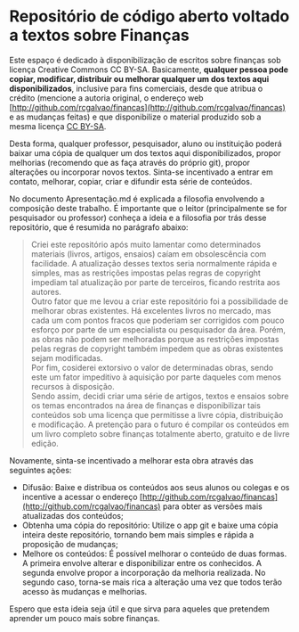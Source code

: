 # Repositório de código aberto voltado a textos sobre Finanças
Este espaço é dedicado à disponibilização de escritos sobre finanças sob licença Creative Commons CC BY-SA. Basicamente, **qualquer pessoa pode copiar, modificar, distribuir ou melhorar qualquer um dos textos aqui disponibilizados**, inclusive para fins comerciais, desde que atribua o crédito (mencione a autoria original, o endereço web [http://github.com/rcgalvao/financas](http://github.com/rcgalvao/financas) e as mudanças feitas) e que disponibilize o material produzido sob a mesma licença [CC BY-SA](https://creativecommons.org/licenses/by-sa/3.0/br/).

Desta forma, qualquer professor, pesquisador, aluno ou instituição poderá baixar uma cópia de qualquer um dos textos aqui disponibilizados, propor melhorias (recomendo que as faça através do próprio git), propor alterações ou incorporar novos textos. Sinta-se incentivado a entrar em contato, melhorar, copiar, criar e difundir esta série de conteúdos.



No documento Apresentação.md é explicada a filosofia envolvendo a composição deste trabalho. É importante que o leitor (principalmente se for pesquisador ou professor) conheça a ideia e a filosofia por trás desse repositório, que é resumida no parágrafo abaixo:
>Criei este repositório após muito lamentar como determinados materiais (livros, artigos, ensaios) caíam em obsolescência com facilidade. A atualização desses textos seria normalmente rápida e simples, mas as restrições impostas pelas regras de copyright impediam tal atualização por parte de terceiros, ficando restrita aos autores. 
<br>Outro fator que me levou a criar este repositório foi a possibilidade de melhorar obras existentes. Há excelentes livros no mercado, mas cada um com pontos fracos que poderiam ser corrigidos com pouco esforço por parte de um especialista ou pesquisador da área. Porém, as obras não podem ser melhoradas porque as restrições impostas pelas regras de copyright também impedem que as obras existentes sejam modificadas.<br>
Por fim, cosiderei extorsivo o valor de determinadas obras, sendo este um fator impeditivo à aquisição por parte daqueles com menos recursos à disposição. <br>
Sendo assim, decidi criar uma série de artigos, textos e ensaios sobre os temas encontrados na área de finanças e disponibilizar tais conteúdos sob uma licença que permitisse a livre cópia, distribuição e modificação. A pretenção para o futuro é compilar os conteúdos em um livro completo sobre finanças totalmente aberto, gratuito e de livre edição.

Novamente, sinta-se incentivado a melhorar esta obra através das seguintes ações:
* Difusão: Baixe e distribua os conteúdos aos seus alunos ou colegas e os incentive a acessar o endereço [http://github.com/rcgalvao/financas](http://github.com/rcgalvao/financas) para obter as versões mais atualizadas dos conteúdos;
* Obtenha uma cópia do repositório: Utilize o app git e baixe uma cópia inteira deste repositório, tornando bem mais simples e rápida a proposição de mudanças;
* Melhore os conteúdos: É possível melhorar o conteúdo de duas formas. A primeira envolve alterar e disponibilizar entre os conhecidos. A segunda envolve propor a incorporação da melhoria realizada. No segundo caso, torna-se mais rica a alteração uma vez que todos terão acesso às mudanças e melhorias.

Espero que esta ideia seja útil e que sirva para aqueles que pretendem aprender um pouco mais sobre finanças.
